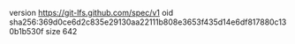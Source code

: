 version https://git-lfs.github.com/spec/v1
oid sha256:369d0ce6d2c835e29130aa22111b808e3653f435d14e6df817880c130b1b530f
size 642

